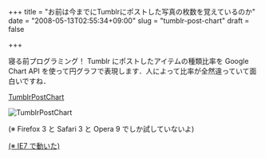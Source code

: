 +++
title = "お前は今までにTumblrにポストした写真の枚数を覚えているのか"
date = "2008-05-13T02:55:34+09:00"
slug = "tumblr-post-chart"
draft = false

+++

<p>寝る前プログラミング！ Tumblr にポストしたアイテムの種類比率を Google Chart API を使って円グラフで表現します．人によって比率が全然違っていて面白いですね．</p>
<p><a href="http://libelabo.jp/tumblr/chart.html">TumblrPostChart</a></p>
<p><img src="http://img.skitch.com/20080512-ctnkm6q14uddytkq8aqk6yr1np.png" alt="TumblrPostChart"/></p>
<p>(※ Firefox 3 と Safari 3 と Opera 9 でしか試していないよ)</p>
<p><ins datetime="2008-05-13T00:56:15+00:00">(※ IE7 で動いた)</ins></p>
